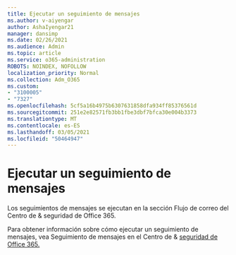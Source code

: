 ```yaml
---
title: Ejecutar un seguimiento de mensajes
ms.author: v-aiyengar
author: AshaIyengar21
manager: dansimp
ms.date: 02/26/2021
ms.audience: Admin
ms.topic: article
ms.service: o365-administration
ROBOTS: NOINDEX, NOFOLLOW
localization_priority: Normal
ms.collection: Adm_O365
ms.custom:
- "3100005"
- "7327"
ms.openlocfilehash: 5cf5a16b4975b6307631858dfa934ff85376561d
ms.sourcegitcommit: 251e2e82571fb3bb1fbe3dbf7bfca30e004b3373
ms.translationtype: MT
ms.contentlocale: es-ES
ms.lasthandoff: 03/05/2021
ms.locfileid: "50464947"
---
```

# <a name="run-a-message-trace"></a>Ejecutar un seguimiento de mensajes

Los seguimientos de mensajes se ejecutan en la sección Flujo de correo del Centro de & seguridad de Office 365.

Para obtener información sobre cómo ejecutar un seguimiento de mensajes, vea Seguimiento de mensajes en el Centro de & [seguridad de Office 365.](https://go.microsoft.com/fwlink/?linkid=2103855)
